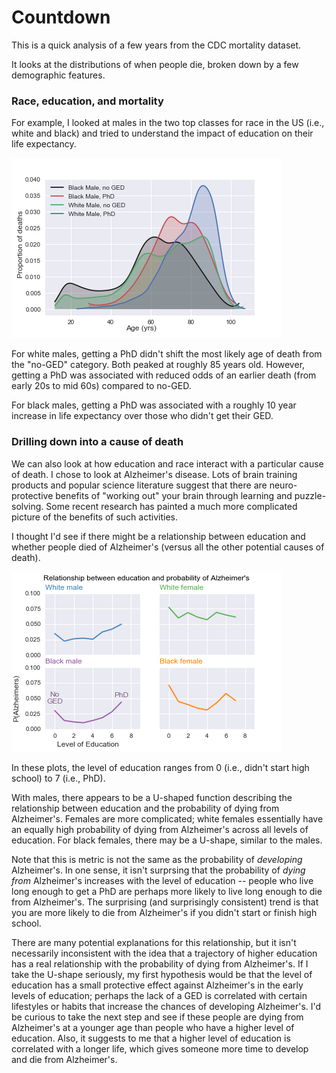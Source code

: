 # Countdown

This is a quick analysis of a few years from the CDC mortality dataset.

It looks at the distributions of when people die, broken down by a few demographic features. 

### Race, education, and mortality

For example, I looked at males in the two top classes for race in the US (i.e., white and black) and tried to understand the impact of education on their life expectancy.

![Race and Education](./assets/Race_edu.png)

For white males, getting a PhD didn't shift the most likely age of death from the "no-GED" category. Both peaked at roughly 85 years old. However, getting a PhD was associated with reduced odds of an earlier death (from early 20s to mid 60s) compared to no-GED.

For black males, getting a PhD was associated with a roughly 10 year increase in life expectancy over those who didn't get their GED.

### Drilling down into a cause of death

We can also look at how education and race interact with a particular cause of death. I chose to look at Alzheimer's disease. Lots of brain training products and popular science literature suggest that there are neuro-protective benefits of "working out" your brain through learning and puzzle-solving. Some recent research has painted a much more complicated picture of the benefits of such activities. 

I thought I'd see if there might be a relationship between education and whether people died of Alzheimer's (versus all the other potential causes of death). 

![Alzheimer's](./assets/Edu_Alz.png)

In these plots, the level of education ranges from 0 (i.e., didn't start high school) to 7 (i.e., PhD).

With males, there appears to be a U-shaped function describing the relationship between education and the probability of dying from Alzheimer's. Females are more complicated; white females essentially have an equally high probability of dying from Alzheimer's across all levels of education. For black females, there may be a U-shape, similar to the males. 

Note that this is metric is not the same as the probability of _developing_ Alzheimer's. In one sense, it isn't surprsing that the probability of _dying from_ Alzheimer's increases with the level of education -- people who live long enough to get a PhD are perhaps more likely to live long enough to die from Alzheimer's. The surprising (and surprisingly consistent) trend is that you are more likely to die from Alzheimer's if you didn't start or finish high school. 

There are many potential explanations for this relationship, but it isn't necessarily inconsistent with the idea that a trajectory of higher education has a real relationship with the probability of dying from Alzheimer's. If I take the U-shape seriously, my first hypothesis would be that the level of education has a small protective effect against Alzheimer's in the early levels of education; perhaps the lack of a GED is correlated with certain lifestyles or habits that increase the chances of developing Alzheimer's. I'd be curious to take the next step and see if these people are dying from Alzheimer's at a younger age than people who have a higher level of education. Also, it suggests to me that a higher level of education is correlated with a longer life, which gives someone more time to develop and die from Alzheimer's.



